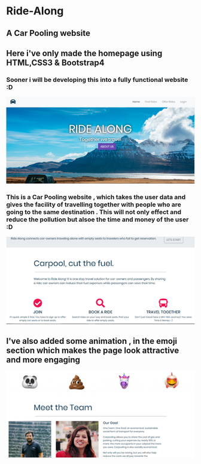 # Ride-Along
## A Car Pooling website
<h2>Here i've only made the homepage using HTML,CSS3 & Bootstrap4</h2>
<h3>Sooner i will be developing this into a fully functional website :D </h3>

![alt text](https://github.com/riya-star/Ride-Along/blob/master/Capture1.PNG)

<h3>This is a Car Pooling website , which takes the user data and gives the facility of travelling together with people who are going to the same destination . This  will not only effect and reduce the pollution but alsoe the time and money of the user :D</h3>

![alt text](https://github.com/riya-star/Ride-Along/blob/master/Capture2.PNG)

<h2>I've also added some animation , in the emoji section which makes the page look attractive and more engaging</h2>

![alt text](https://github.com/riya-star/Ride-Along/blob/master/Capture3.PNG)
